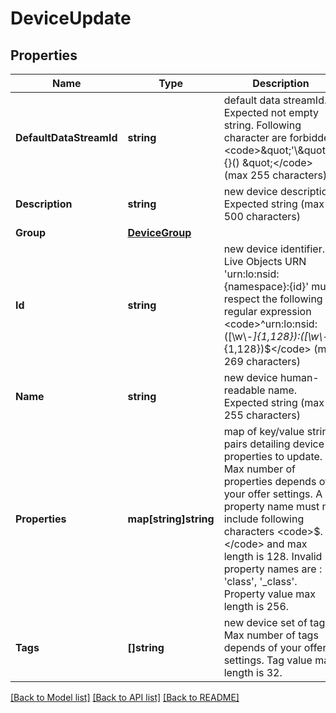 # DeviceUpdate

## Properties

Name | Type | Description | Notes
------------ | ------------- | ------------- | -------------
**DefaultDataStreamId** | **string** | default data streamId. Expected not empty string. Following character are forbidden &lt;code&gt;\&quot;&#39;\\\&quot;\\\\;{}() \&quot;&lt;/code&gt; (max 255 characters) | [optional] 
**Description** | **string** | new device description. Expected string (max 500 characters) | [optional] 
**Group** | [**DeviceGroup**](DeviceGroup.md) |  | [optional] 
**Id** | **string** | new device identifier. A Live Objects URN &#39;urn:lo:nsid:{namespace}:{id}&#39; must respect the following regular expression &lt;code&gt;^urn:lo:nsid:([\\w\\-_]{1,128}):([\\w\\-_:]{1,128})$&lt;/code&gt; (max 269 characters) | 
**Name** | **string** | new device human-readable name. Expected string (max 255 characters) | [optional] 
**Properties** | **map[string]string** | map of key/value string pairs detailing device properties to update. Max number of properties depends of your offer settings. A property name must not include following characters &lt;code&gt;$.&lt;/code&gt; and max length is 128. Invalid property names are : &#39;class&#39;, &#39;_class&#39;. Property value max length is 256. | [optional] 
**Tags** | **[]string** | new device set of tags. Max number of tags depends of your offer settings. Tag value max length is 32. | [optional] 

[[Back to Model list]](../README.md#documentation-for-models) [[Back to API list]](../README.md#documentation-for-api-endpoints) [[Back to README]](../README.md)



